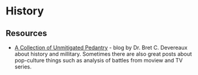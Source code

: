 # History

## Resources

- [A Collection of Unmitigated Pedantry](https://acoup.blog) - blog by Dr. Bret C. Devereaux about history and millitary.
  Sometimes there are also great posts about pop-culture things such as analysis of battles from moview and TV series.
